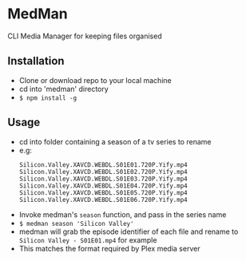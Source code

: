 # MedMan
CLI Media Manager for keeping files organised

## Installation

* Clone or download repo to your local machine
* cd into 'medman' directory
* ```$ npm install -g```

## Usage

* cd into folder containing a season of a tv series to rename
* e.g:
  ```
  Silicon.Valley.XAVCD.WEBDL.S01E01.720P.Yify.mp4
  Silicon.Valley.XAVCD.WEBDL.S01E02.720P.Yify.mp4
  Silicon.Valley.XAVCD.WEBDL.S01E03.720P.Yify.mp4
  Silicon.Valley.XAVCD.WEBDL.S01E04.720P.Yify.mp4
  Silicon.Valley.XAVCD.WEBDL.S01E05.720P.Yify.mp4
  Silicon.Valley.XAVCD.WEBDL.S01E06.720P.Yify.mp4
  ```
* Invoke medman's ```season``` function, and pass in the series name
* ```$ medman season 'Silicon Valley'```
* medman will grab the episode identifier of each file and rename to ```Silicon Valley - S01E01.mp4``` for example
* This matches the format required by Plex media server
